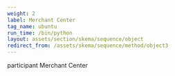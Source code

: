 ```yaml
---
weight: 2
label: Merchant Center
tag_name: ubuntu
run_time: /bin/python
layout: assets/section/skema/sequence/object
redirect_from: /assets/skema/sequence/method/object3
---
```

participant Merchant Center

